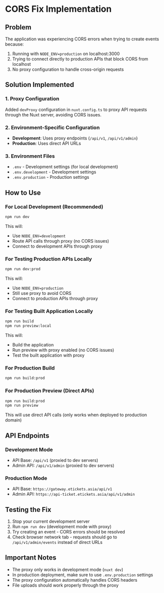 # CORS Fix Implementation

## Problem
The application was experiencing CORS errors when trying to create events because:
1. Running with `NODE_ENV=production` on localhost:3000
2. Trying to connect directly to production APIs that block CORS from localhost
3. No proxy configuration to handle cross-origin requests

## Solution Implemented

### 1. Proxy Configuration
Added `devProxy` configuration in `nuxt.config.ts` to proxy API requests through the Nuxt server, avoiding CORS issues.

### 2. Environment-Specific Configuration
- **Development**: Uses proxy endpoints (`/api/v1`, `/api/v1/admin`)
- **Production**: Uses direct API URLs

### 3. Environment Files
- `.env` - Development settings (for local development)
- `.env.development` - Development settings
- `.env.production` - Production settings

## How to Use

### For Local Development (Recommended)
```bash
npm run dev
```
This will:
- Use `NODE_ENV=development`
- Route API calls through proxy (no CORS issues)
- Connect to development APIs through proxy

### For Testing Production APIs Locally
```bash
npm run dev:prod
```
This will:
- Use `NODE_ENV=production`
- Still use proxy to avoid CORS
- Connect to production APIs through proxy

### For Testing Built Application Locally
```bash
npm run build
npm run preview:local
```
This will:
- Build the application
- Run preview with proxy enabled (no CORS issues)
- Test the built application with proxy

### For Production Build
```bash
npm run build:prod
```

### For Production Preview (Direct APIs)
```bash
npm run build:prod
npm run preview
```
This will use direct API calls (only works when deployed to production domain)

## API Endpoints

### Development Mode
- API Base: `/api/v1` (proxied to dev servers)
- Admin API: `/api/v1/admin` (proxied to dev servers)

### Production Mode
- API Base: `https://gateway.etickets.asia/api/v1`
- Admin API: `https://api-ticket.etickets.asia/api/v1/admin`

## Testing the Fix

1. Stop your current development server
2. Run `npm run dev` (development mode with proxy)
3. Try creating an event - CORS errors should be resolved
4. Check browser network tab - requests should go to `/api/v1/admin/events` instead of direct URLs

## Important Notes

- The proxy only works in development mode (`nuxt dev`)
- In production deployment, make sure to use `.env.production` settings
- The proxy configuration automatically handles CORS headers
- File uploads should work properly through the proxy